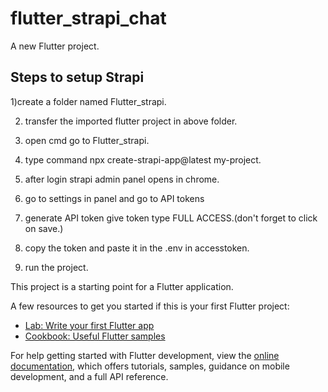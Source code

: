 # flutter_strapi_chat

A new Flutter project.

## Steps to setup Strapi 
1)create a folder named Flutter_strapi.

2) transfer the imported flutter project in above folder.

3) open cmd go to Flutter_strapi.

4) type command npx create-strapi-app@latest my-project.
5) after login strapi admin panel opens in chrome.
6) go to settings in panel and go to API tokens
7) generate API token give token type FULL ACCESS.(don't forget to click on save.)
8) copy the token and paste it in the .env in accesstoken.
9) run the project.


This project is a starting point for a Flutter application.

A few resources to get you started if this is your first Flutter project:

- [Lab: Write your first Flutter app](https://docs.flutter.dev/get-started/codelab)
- [Cookbook: Useful Flutter samples](https://docs.flutter.dev/cookbook)

For help getting started with Flutter development, view the
[online documentation](https://docs.flutter.dev/), which offers tutorials,
samples, guidance on mobile development, and a full API reference.
